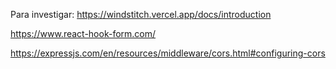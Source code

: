 Para investigar:
https://windstitch.vercel.app/docs/introduction





https://www.react-hook-form.com/


https://expressjs.com/en/resources/middleware/cors.html#configuring-cors